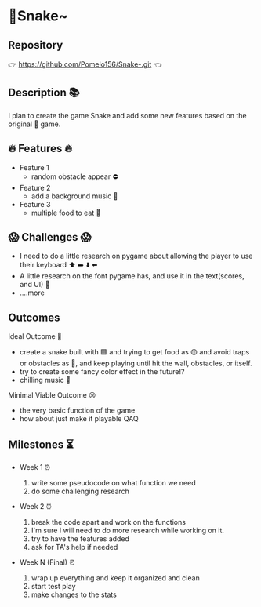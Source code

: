 # :snake:Snake~

## Repository
:point_right: <https://github.com/Pomelo156/Snake-.git> :point_left:

## Description :books:
I plan to create the game Snake and add some new features based on the original :snake: game.

## :fire: Features :fire:
- Feature 1
	- random obstacle appear :no_entry:
- Feature 2
  	- add a background music :musical_note:
- Feature 3
	- multiple food to eat :icecream:

## :scream: Challenges :scream:
- I need to do a little research on pygame about allowing the player to use their keyboard :arrow_up: :arrow_right: :arrow_down: :arrow_left:
- A little research on the font pygame has, and use it in the text(scores, and UI)  :abcd:
- ....more

## Outcomes

Ideal Outcome :star_struck:
- create a snake built with :green_square: and trying to get food as :yellow_circle: and avoid traps or obstacles as :small_red_triangle:, and keep playing until hit the wall, obstacles, or itself.
- try to create some fancy color effect in the future:interrobang:
- chilling music :musical_note:

Minimal Viable Outcome :cry:
- the very basic function of the game
- how about just make it playable QAQ
 

## Milestones :hourglass_flowing_sand:

- Week 1 :alarm_clock:
  1. write some pseudocode on what function we need
  2. do some challenging research

- Week 2 :alarm_clock:
  1. break the code apart and work on the functions
  2. I'm sure I will need to do more research while working on it.
  3. try to have the features added
  4. ask for TA's help if needed

- Week N (Final) :alarm_clock:
  1. wrap up everything and keep it organized and clean
  2. start test play
  3. make changes to the stats
